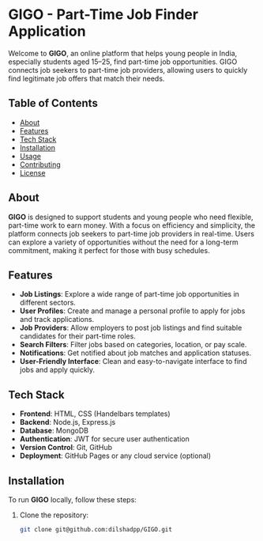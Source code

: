 # GIGO - Part-Time Job Finder Application

Welcome to **GIGO**, an online platform that helps young people in India, especially students aged 15–25, find part-time job opportunities. GIGO connects job seekers to part-time job providers, allowing users to quickly find legitimate job offers that match their needs.

## Table of Contents

- [About](#about)
- [Features](#features)
- [Tech Stack](#tech-stack)
- [Installation](#installation)
- [Usage](#usage)
- [Contributing](#contributing)
- [License](#license)

## About

**GIGO** is designed to support students and young people who need flexible, part-time work to earn money. With a focus on efficiency and simplicity, the platform connects job seekers to part-time job providers in real-time. Users can explore a variety of opportunities without the need for a long-term commitment, making it perfect for those with busy schedules.

## Features

- **Job Listings**: Explore a wide range of part-time job opportunities in different sectors.
- **User Profiles**: Create and manage a personal profile to apply for jobs and track applications.
- **Job Providers**: Allow employers to post job listings and find suitable candidates for their part-time roles.
- **Search Filters**: Filter jobs based on categories, location, or pay scale.
- **Notifications**: Get notified about job matches and application statuses.
- **User-Friendly Interface**: Clean and easy-to-navigate interface to find jobs and apply quickly.

## Tech Stack

- **Frontend**: HTML, CSS (Handelbars templates)
- **Backend**: Node.js, Express.js
- **Database**: MongoDB
- **Authentication**: JWT for secure user authentication
- **Version Control**: Git, GitHub
- **Deployment**: GitHub Pages or any cloud service (optional)

## Installation

To run **GIGO** locally, follow these steps:

1. Clone the repository:
   ```bash
   git clone git@github.com:dilshadpp/GIGO.git
